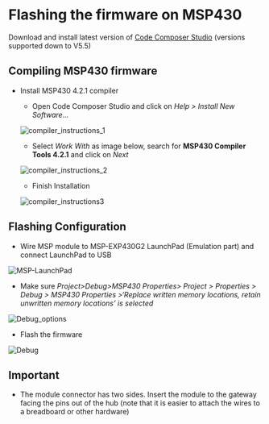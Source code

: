 # Flashing the firmware on MSP430 

Download and install latest version of [Code Composer Studio](http://processors.wiki.ti.com/index.php/Download_CCS) (versions supported down to V5.5)

## Compiling MSP430 firmware
* Install MSP430 4.2.1 compiler
    * Open Code Composer Studio and click on *Help > Install New Software...*
    
    ![compiler_instructions_1]
    
    * Select *Work With* as image below, search for **MSP430 Compiler Tools 4.2.1** and click on *Next*
    
    ![compiler_instructions_2]
    
    * Finish Installation 
    
    ![compiler_instructions3]

## Flashing Configuration 
- Wire MSP module to MSP-EXP430G2 LaunchPad (Emulation part) and connect LaunchPad to USB

![MSP-LaunchPad]
- Make sure *Project>Debug>MSP430 Properties> 
Project >	Properties	>	Debug	>	MSP430	Properties	>‘Replace written memory locations, retain unwritten memory locations’ is selected*

![Debug_options]

- Flash the firmware

![Debug]

## Important 
- The module connector has two sides. Insert the module to the gateway facing the pins out of the hub (note that it is easier to attach the wires to a breadboard or other hardware)



[compiler_instructions_1]:https://github.com/nexpaq/msp430-firmware-template/blob/develop/img/compiler_instructions_1.jpg
[compiler_instructions_2]:https://github.com/nexpaq/msp430-firmware-template/blob/develop/img/compiler_instructions_2.jpg
[compiler_instructions3]:https://github.com/nexpaq/msp430-firmware-template/blob/develop/img/compiler_instructions3.jpg
[MSP-LaunchPad]:https://github.com/nexpaq/msp430-firmware-template/blob/develop/img/MSP-LaunchPad.jpg
[Debug_options]:https://github.com/nexpaq/msp430-firmware-template/blob/develop/img/Debug_options.png
[Debug]:https://github.com/nexpaq/msp430-firmware-template/blob/develop/img/Debug.jpg